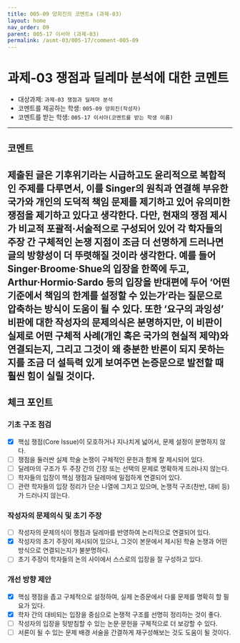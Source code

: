 ```yaml
---
title: 005-09 양희진의 코멘트a (과제-03) 
layout: home
nav_order: 09
parent: 005-17 이서아 (과제-03)
permalink: /asmt-03/005-17/comment-005-09
---
```


# 과제-03 쟁점과 딜레마 분석에 대한 코멘트

- 대상과제: `과제-03 쟁점과 딜레마 분석`
- 코멘트를 제공하는 학생: `005-09 양희진(작성자)` 
- 코멘트를 받는 학생: `005-17 이서아(코멘트를 받는 학생 이름)`

---

## 코멘트
제출된 글은 기후위기라는 시급하고도 윤리적으로 복합적인 주제를 다루면서, 이를 Singer의 원칙과 연결해 부유한 국가와 개인의 도덕적 책임 문제를 제기하고 있어 유의미한 쟁점을 제기하고 있다고 생각한다. 다만, 현재의 쟁점 제시가 비교적 포괄적·서술적으로 구성되어 있어 각 학자들의 주장 간 **구체적인 논쟁 지점**이 조금 더 선명하게 드러나면 글의 방향성이 더 뚜렷해질 것이라 생각한다. 예를 들어 Singer·Broome·Shue의 입장을 한쪽에 두고, Arthur·Hormio·Sardo 등의 입장을 반대편에 두어 ‘어떤 기준에서 책임의 한계를 설정할 수 있는가’라는 질문으로 압축하는 방식이 도움이 될 수 있다. 또한 ‘요구의 과잉성’ 비판에 대한 작성자의 문제의식은 분명하지만, 이 비판이 실제로 어떤 구체적 사례(개인 혹은 국가의 현실적 제약)와 연결되는지, 그리고 그것이 왜 충분한 반론이 되지 못하는지를 조금 더 설득력 있게 보여주면 논증문으로 발전할 때 훨씬 힘이 실릴 것이다.
---

## 체크 포인트

### **기초 구조 점검**
- [x] 핵심 쟁점(Core Issue)이 모호하거나 지나치게 넓어서, 문제 설정이 분명하지 않다.
- [ ] 쟁점을 둘러싼 실제 학술 논쟁이 구체적인 문헌과 함께 잘 제시되어 있다.
- [ ] 딜레마의 구조가 두 주장 간의 긴장 또는 선택의 문제로 명확하게 드러나지 않는다.
- [ ] 학자들의 입장이 핵심 쟁점과 딜레마에 밀접하게 연결되어 있다.
- [ ] 관련 학자들의 입장 정리가 단순 나열에 그치고 있으며, 논쟁적 구조(찬반, 대비 등)가 드러나지 않는다.

### **작성자의 문제의식 및 초기 주장**
- [ ] 작성자의 문제의식이 쟁점과 딜레마를 반영하여 논리적으로 연결되어 있다.
- [x] 작성자의 초기 주장이 제시되어 있으나, 그것이 본문에서 제시된 학술 논쟁과 어떤 방식으로 연결되는지가 불분명하다.
- [ ] 초기 주장이 학자들의 논의 사이에서 스스로의 입장을 잘 구성하고 있다.

### **개선 방향 제안**
- [x] 핵심 쟁점을 좁고 구체적으로 설정하여, 실제 논증문에서 다룰 문제를 명확히 할 필요가 있다.
- [x] 학자 간의 대비되는 입장을 중심으로 논쟁적 구조를 선명히 정리하는 것이 좋다.
- [ ] 작성자의 입장을 뒷받침할 수 있는 논문·문헌을 구체적으로 더 보강할 수 있다.
- [ ] 서론이 될 수 있는 문제 배경 서술을 간결하게 재구성해보는 것도 도움이 될 것이다.
